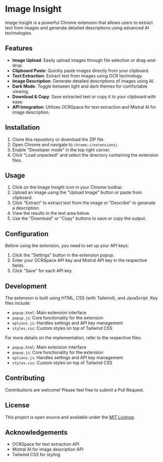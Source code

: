 # Image Insight

Image Insight is a powerful Chrome extension that allows users to extract text from images and generate detailed descriptions using advanced AI technologies.

## Features

- **Image Upload**: Easily upload images through file selection or drag-and-drop.
- **Clipboard Paste**: Quickly paste images directly from your clipboard.
- **Text Extraction**: Extract text from images using OCR technology.
- **Image Description**: Generate detailed descriptions of images using AI.
- **Dark Mode**: Toggle between light and dark themes for comfortable viewing.
- **Download & Copy**: Save extracted text or copy it to your clipboard with ease.
- **API Integration**: Utilizes OCRSpace for text extraction and Mistral AI for image description.

## Installation

1. Clone this repository or download the ZIP file.
2. Open Chrome and navigate to `chrome://extensions/`.
3. Enable "Developer mode" in the top right corner.
4. Click "Load unpacked" and select the directory containing the extension files.

## Usage

1. Click on the Image Insight icon in your Chrome toolbar.
2. Upload an image using the "Upload Image" button or paste from clipboard.
3. Click "Extract" to extract text from the image or "Describe" to generate a description.
4. View the results in the text area below.
5. Use the "Download" or "Copy" buttons to save or copy the output.

## Configuration

Before using the extension, you need to set up your API keys:

1. Click the "Settings" button in the extension popup.
2. Enter your OCRSpace API key and Mistral API key in the respective fields.
3. Click "Save" for each API key.

## Development

The extension is built using HTML, CSS (with Tailwind), and JavaScript. Key files include:

- `popup.html`: Main extension interface
- `popup.js`: Core functionality for the extension
- `options.js`: Handles settings and API key management
- `styles.css`: Custom styles on top of Tailwind CSS

For more details on the implementation, refer to the respective files:

- `popup.html`: Main extension interface
- `popup.js`: Core functionality for the extension
- `options.js`: Handles settings and API key management
- `styles.css`: Custom styles on top of Tailwind CSS


## Contributing

Contributions are welcome! Please feel free to submit a Pull Request.

## License

This project is open source and available under the [MIT License](LICENSE).

## Acknowledgements

- OCRSpace for text extraction API
- Mistral AI for image description API
- Tailwind CSS for styling